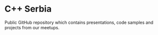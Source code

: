# C++ Serbia

Public GitHub repository which contains presentations, code samples and projects from our meetups.
